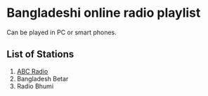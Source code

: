 # Bangladeshi online radio playlist

Can be played in PC or smart phones.

## List of Stations

1. [ABC Radio](https://www.abcradio.fm/)
1. Bangladesh Betar
1. Radio Bhumi
